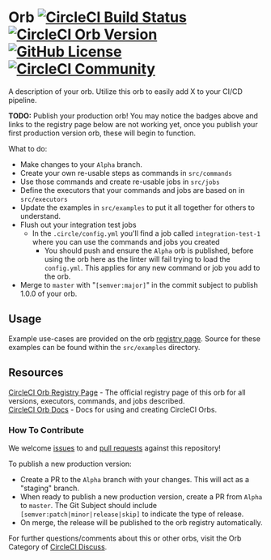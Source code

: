 # <orb-name> Orb [![CircleCI Build Status](https://circleci.com/gh/<org-name>/<repo-name>.svg?style=shield "CircleCI Build Status")](https://circleci.com/gh/<org-name>/<repo-name>) [![CircleCI Orb Version](https://img.shields.io/badge/endpoint.svg?url=https://badges.circleci.io/orb/<orb-namespace>/<orb-name>)](https://circleci.com/orbs/registry/orb/<orb-namespace>/<orb-name>) [![GitHub License](https://img.shields.io/badge/license-MIT-lightgrey.svg)](https://raw.githubusercontent.com/<org-name>/<repo-name>/master/LICENSE) [![CircleCI Community](https://img.shields.io/badge/community-CircleCI%20Discuss-343434.svg)](https://discuss.circleci.com/c/ecosystem/orbs)

A description of your orb. Utilize this orb to easily add X to your CI/CD pipeline.

**TODO:**
Publish your production orb! You may notice the badges above and links to the registry page below are not working yet, once you publish your first production version orb, these will begin to function.

What to do:
* Make changes to your `Alpha` branch.
 * Create your own re-usable steps as commands in `src/commands`
 * Use those commands and create re-usable jobs in `src/jobs`
 * Define the executors that your commands and jobs are based on in `src/executors`
 * Update the examples in `src/examples` to put it all together for others to understand.
* Flush out your integration test jobs
  * In the `.circle/config.yml` you'll find a job called `integration-test-1` where you can use the commands and jobs you created
    * You should push and ensure the `Alpha` orb is published, before using the orb here as the linter will fail trying to load the `config.yml`. This applies for any new command or job you add to the orb.
* Merge to `master` with "`[semver:major]`" in the commit subject to publish 1.0.0 of your orb.


## Usage

Example use-cases are provided on the orb [registry page](https://circleci.com/orbs/registry/orb/<orb-namespace>/<orb-name>#usage-examples). Source for these examples can be found within the `src/examples` directory.


## Resources

[CircleCI Orb Registry Page](https://circleci.com/orbs/registry/orb/<orb-namespace>/<orb-name>) - The official registry page of this orb for all versions, executors, commands, and jobs described.  
[CircleCI Orb Docs](https://circleci.com/docs/2.0/orb-intro/#section=configuration) - Docs for using and creating CircleCI Orbs.  

### How To Contribute

We welcome [issues](https://github.com/<org-name>/<repo-name>/issues) to and [pull requests](https://github.com/<org-name>/<repo-name>/pulls) against this repository!

To publish a new production version:
* Create a PR to the `Alpha` branch with your changes. This will act as a "staging" branch.
* When ready to publish a new production version, create a PR from `Alpha` to `master`. The Git Subject should include `[semver:patch|minor|release|skip]` to indicate the type of release.
* On merge, the release will be published to the orb registry automatically.

For further questions/comments about this or other orbs, visit the Orb Category of [CircleCI Discuss](https://discuss.circleci.com/c/orbs).
